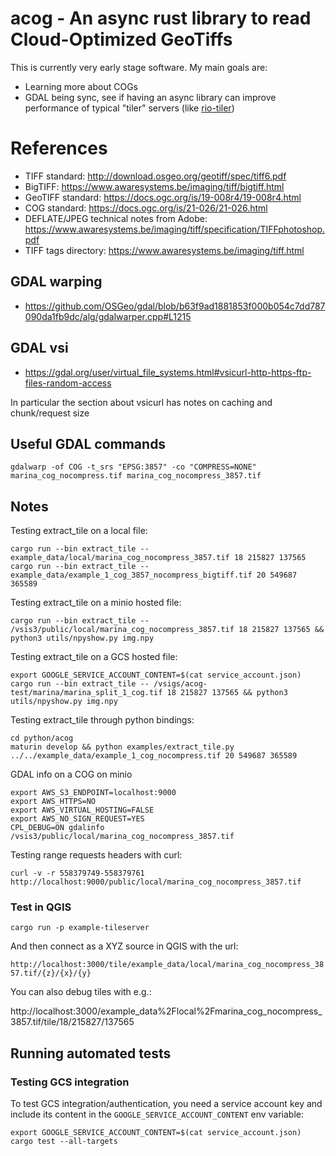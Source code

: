 # acog - An async rust library to read Cloud-Optimized GeoTiffs

This is currently very early stage software. My main goals are:

- Learning more about COGs
- GDAL being sync, see if having an async library can improve performance of typical "tiler" servers (like [rio-tiler](https://cogeotiff.github.io/rio-tiler/))

# References

- TIFF standard: http://download.osgeo.org/geotiff/spec/tiff6.pdf
- BigTIFF: https://www.awaresystems.be/imaging/tiff/bigtiff.html
- GeoTIFF standard: https://docs.ogc.org/is/19-008r4/19-008r4.html
- COG standard: https://docs.ogc.org/is/21-026/21-026.html
- DEFLATE/JPEG technical notes from Adobe: https://www.awaresystems.be/imaging/tiff/specification/TIFFphotoshop.pdf
- TIFF tags directory: https://www.awaresystems.be/imaging/tiff.html

## GDAL warping

- https://github.com/OSGeo/gdal/blob/b63f9ad1881853f000b054c7dd787090da1fb9dc/alg/gdalwarper.cpp#L1215

## GDAL vsi

- https://gdal.org/user/virtual_file_systems.html#vsicurl-http-https-ftp-files-random-access

In particular the section about vsicurl has notes on caching and chunk/request size

## Useful GDAL commands

`gdalwarp -of COG -t_srs "EPSG:3857" -co "COMPRESS=NONE" marina_cog_nocompress.tif marina_cog_nocompress_3857.tif`

## Notes

Testing extract_tile on a local file:

```
cargo run --bin extract_tile -- example_data/local/marina_cog_nocompress_3857.tif 18 215827 137565
cargo run --bin extract_tile -- example_data/example_1_cog_3857_nocompress_bigtiff.tif 20 549687 365589
```

Testing extract_tile on a minio hosted file:

```
cargo run --bin extract_tile -- /vsis3/public/local/marina_cog_nocompress_3857.tif 18 215827 137565 && python3 utils/npyshow.py img.npy
```

Testing extract_tile on a GCS hosted file:

```
export GOOGLE_SERVICE_ACCOUNT_CONTENT=$(cat service_account.json)
cargo run --bin extract_tile -- /vsigs/acog-test/marina/marina_split_1_cog.tif 18 215827 137565 && python3 utils/npyshow.py img.npy
```

Testing extract_tile through python bindings:

```
cd python/acog
maturin develop && python examples/extract_tile.py ../../example_data/example_1_cog_nocompress.tif 20 549687 365589
```

GDAL info on a COG on minio

```
export AWS_S3_ENDPOINT=localhost:9000
export AWS_HTTPS=NO
export AWS_VIRTUAL_HOSTING=FALSE
export AWS_NO_SIGN_REQUEST=YES
CPL_DEBUG=ON gdalinfo /vsis3/public/local/marina_cog_nocompress_3857.tif
```

Testing range requests headers with curl:

`curl -v -r 558379749-558379761 http://localhost:9000/public/local/marina_cog_nocompress_3857.tif`

### Test in QGIS


`cargo run -p example-tileserver`

And then connect as a XYZ source in QGIS with the url:

`http://localhost:3000/tile/example_data/local/marina_cog_nocompress_3857.tif/{z}/{x}/{y}`

You can also debug tiles with e.g.:

http://localhost:3000/example_data%2Flocal%2Fmarina_cog_nocompress_3857.tif/tile/18/215827/137565

## Running automated tests

### Testing GCS integration

To test GCS integration/authentication, you need a service account key and include
its content in the `GOOGLE_SERVICE_ACCOUNT_CONTENT` env variable:

```
export GOOGLE_SERVICE_ACCOUNT_CONTENT=$(cat service_account.json)
cargo test --all-targets
```